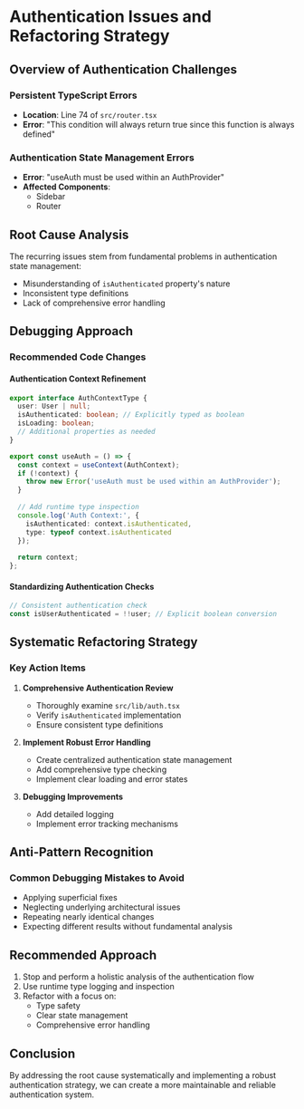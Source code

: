 # Authentication Issues and Refactoring Strategy

## Overview of Authentication Challenges

### Persistent TypeScript Errors
- **Location**: Line 74 of `src/router.tsx`
- **Error**: "This condition will always return true since this function is always defined"

### Authentication State Management Errors
- **Error**: "useAuth must be used within an AuthProvider"
- **Affected Components**: 
  - Sidebar
  - Router

## Root Cause Analysis

The recurring issues stem from fundamental problems in authentication state management:
- Misunderstanding of `isAuthenticated` property's nature
- Inconsistent type definitions
- Lack of comprehensive error handling

## Debugging Approach

### Recommended Code Changes

#### Authentication Context Refinement

```typescript
export interface AuthContextType {
  user: User | null;
  isAuthenticated: boolean; // Explicitly typed as boolean
  isLoading: boolean;
  // Additional properties as needed
}

export const useAuth = () => {
  const context = useContext(AuthContext);
  if (!context) {
    throw new Error('useAuth must be used within an AuthProvider');
  }
  
  // Add runtime type inspection
  console.log('Auth Context:', {
    isAuthenticated: context.isAuthenticated,
    type: typeof context.isAuthenticated
  });
  
  return context;
};
```

#### Standardizing Authentication Checks

```typescript
// Consistent authentication check
const isUserAuthenticated = !!user; // Explicit boolean conversion
```

## Systematic Refactoring Strategy

### Key Action Items
1. **Comprehensive Authentication Review**
   - Thoroughly examine `src/lib/auth.tsx`
   - Verify `isAuthenticated` implementation
   - Ensure consistent type definitions

2. **Implement Robust Error Handling**
   - Create centralized authentication state management
   - Add comprehensive type checking
   - Implement clear loading and error states

3. **Debugging Improvements**
   - Add detailed logging
   - Implement error tracking mechanisms

## Anti-Pattern Recognition

### Common Debugging Mistakes to Avoid
- Applying superficial fixes
- Neglecting underlying architectural issues
- Repeating nearly identical changes
- Expecting different results without fundamental analysis

## Recommended Approach

1. Stop and perform a holistic analysis of the authentication flow
2. Use runtime type logging and inspection
3. Refactor with a focus on:
   - Type safety
   - Clear state management
   - Comprehensive error handling

## Conclusion

By addressing the root cause systematically and implementing a robust authentication strategy, we can create a more maintainable and reliable authentication system.
